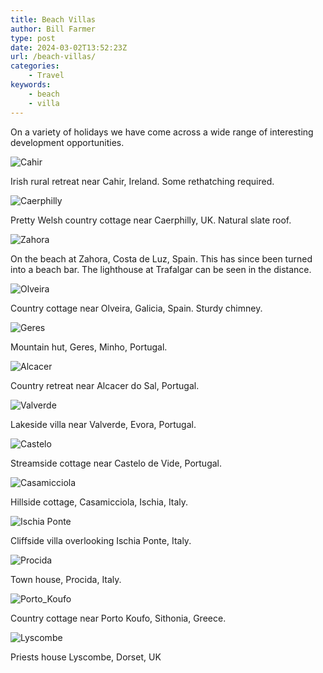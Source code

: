 ```yaml
---
title: Beach Villas
author: Bill Farmer
type: post
date: 2024-03-02T13:52:23Z
url: /beach-villas/
categories:
    - Travel
keywords:
    - beach
    - villa
---
```


On a variety of holidays we have come across a wide range of
interesting development opportunities.

![Cahir](images/2024/03/Irish.jpg)

Irish rural retreat near Cahir, Ireland. Some rethatching required.

![Caerphilly](images/2024/03/Welsh.jpg)

Pretty Welsh country cottage near Caerphilly, UK. Natural slate roof.

![Zahora](images/2024/03/Zahora.jpg)

On the beach at Zahora, Costa de Luz, Spain. This has since been
turned into a beach bar. The lighthouse at Trafalgar can be seen in
the distance.

![Olveira](images/2024/03/Olveira.jpg)

Country cottage near Olveira, Galicia, Spain. Sturdy chimney. 

![Geres](images/2024/03/Geres.jpg)

Mountain hut, Geres, Minho, Portugal.

![Alcacer](images/2024/03/Alcacer.jpg)

Country retreat near Alcacer do Sal, Portugal.

![Valverde](images/2024/03/Valverde.jpg)

Lakeside villa near Valverde, Evora, Portugal.

![Castelo](images/2024/03/Castelo.jpg)

Streamside cottage near Castelo de Vide, Portugal.

![Casamicciola](images/2024/03/Casamicciola.jpg)

Hillside cottage, Casamicciola, Ischia, Italy.

![Ischia Ponte](images/2024/03/Ischia_Ponte.jpg)

Cliffside villa overlooking Ischia Ponte, Italy.

![Procida](images/2024/03/Procida.jpg)

Town house, Procida, Italy.

![Porto_Koufo](images/2024/03/Porto_Koufo.jpg)

Country cottage near Porto Koufo, Sithonia, Greece.

![Lyscombe](images/2024/03/Lyscombe.jpg)

Priests house Lyscombe, Dorset, UK
